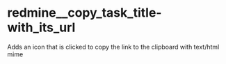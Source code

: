 # redmine__copy_task_title-with_its_url
Adds an icon that is clicked to copy the link to the clipboard with text/html mime
